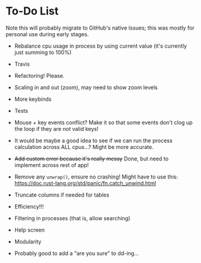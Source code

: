 # To-Do List

Note this will probably migrate to GitHub's native Issues; this was mostly for personal use during early stages.

- Rebalance cpu usage in process by using current value (it's currently just summing to 100%)

- Travis

- Refactoring! Please.

- Scaling in and out (zoom), may need to show zoom levels

- More keybinds

- Tests

- Mouse + key events conflict? Make it so that some events don't clog up the loop if they are not valid keys!

- It would be maybe a good idea to see if we can run the process calculation across ALL cpus...? Might be more accurate.

- ~~Add custom error because it's really messy~~ Done, but need to implement across rest of app!

- Remove any `unwrap()`, ensure no crashing! Might have to use this: <https://doc.rust-lang.org/std/panic/fn.catch_unwind.html>

- Truncate columns if needed for tables

- Efficiency!!!

- Filtering in processes (that is, allow searching)

- Help screen

- Modularity

- Probably good to add a "are you sure" to dd-ing...
